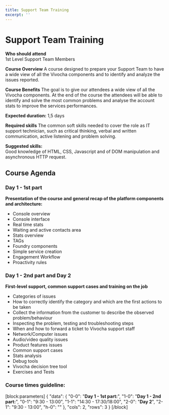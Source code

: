 ```yaml
---
title: Support Team Training
excerpt: ''
---
```


# Support Team Training

**Who should attend**  
1st Level Support Team Members

**Course Overview** A course designed to prepare your Support Team to have a wide view of all the Vivocha components and to identify and analyze the issues reported.

**Course Benefits** The goal is to give our attendees a wide view of all the Vivocha components. At the end of the course the attendees will be able to identify and solve the most common problems and analyse the account stats to improve the services performances.

**Expected duration:** 1,5 days

**Required skills** The common soft skills needed to cover the role as IT support technician, such as critical thinking, verbal and written communication, active listening and problem solving.

**Suggested skills:**  
Good knowledge of HTML, CSS, Javascript and of DOM manipulation and asynchronous HTTP request.

## Course Agenda

### Day 1 - 1st part

**Presentation of the course and general recap of the platform components and architecture:**

* Console overview
* Console interface
* Real time stats
* Waiting and active contacts area
* Stats overview
* TAGs
* Foundry components
* Simple service creation
* Engagement Workflow
* Proactivity rules

### Day 1 - 2nd part  and Day 2

**First-level support, common support cases and training on the job**

* Categories of issues
* How to correctly identify the category and which are the first actions to be taken
* Collect the information from the customer to describe the observed problem/behaviour
* Inspecting the problem, testing and troubleshooting steps
* When and how to forward a ticket to Vivocha support staff
* Network/Computer issues 
* Audio/video quality issues
* Product features issues
* Common support cases
* Stats analysis
* Debug tools
* Vivocha decision tree tool
* Exercises and Tests

### Course times guideline:

\[block:parameters\] { "data": { "0-0": "**Day 1 - 1st part:**", "1-0": "**Day 1 - 2nd part:**", "0-1": "9:30 - 13:00", "1-1": "14:30 - 17:30/18:00", "2-0": "**Day 2**", "2-1": "9:30 - 13:00", "h-0": "" }, "cols": 2, "rows": 3 } \[/block\]

